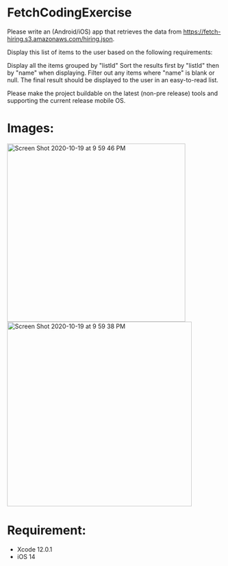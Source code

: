 # FetchCodingExercise

Please write an (Android/iOS) app that retrieves the data from https://fetch-hiring.s3.amazonaws.com/hiring.json.

Display this list of items to the user based on the following requirements:

Display all the items grouped by "listId"
Sort the results first by "listId" then by "name" when displaying.
Filter out any items where "name" is blank or null.
The final result should be displayed to the user in an easy-to-read list.

Please make the project buildable on the latest (non-pre release) tools and supporting the current release mobile OS.

# Images:

<img width="416" alt="Screen Shot 2020-10-19 at 9 59 46 PM" src="https://user-images.githubusercontent.com/50033125/96531010-b4847880-1256-11eb-826e-8dad5bf86bf2.png " width="250"> <img width="431" alt="Screen Shot 2020-10-19 at 9 59 38 PM" src="https://user-images.githubusercontent.com/50033125/96531083-d2ea7400-1256-11eb-8b3a-aabdbab3caaa.png" width="250"/>

# Requirement: 

- Xcode 12.0.1
- iOS 14
